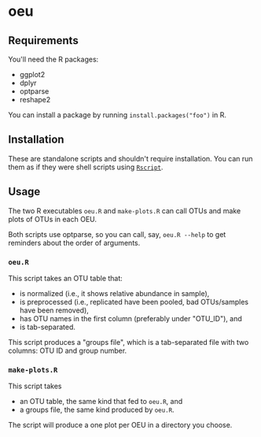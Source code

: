 # oeu

## Requirements
You'll need the R packages:
- ggplot2
- dplyr
- optparse
- reshape2

You can install a package by running `install.packages("foo")` in R.

## Installation
These are standalone scripts and shouldn't require installation. You can
run them as if they were shell scripts using [`Rscript`](https://stat.ethz.ch/R-manual/R-devel/library/utils/html/Rscript.html).

## Usage
The two R executables `oeu.R` and `make-plots.R` can call OTUs and make
plots of OTUs in each OEU.

Both scripts use optparse, so you can call, say, `oeu.R --help` to get
reminders about the order of arguments.

### `oeu.R`
This script takes an OTU table that:
- is normalized (i.e., it shows relative abundance in sample), 
- is preprocessed (i.e., replicated have been pooled, bad OTUs/samples have been removed),
- has OTU names in the first column (preferably under "OTU\_ID"), and
- is tab-separated.

This script produces a "groups file", which is a tab-separated file with
two columns: OTU ID and group number.

### `make-plots.R`
This script takes
- an OTU table, the same kind that fed to `oeu.R`, and
- a groups file, the same kind produced by `oeu.R`.

The script will produce a one plot per OEU in a directory you choose.
